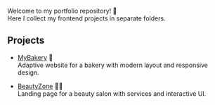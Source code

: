 
Welcome to my portfolio repository! 🚀  
Here I collect my frontend projects in separate folders.

## Projects

- [MyBakery](https://bohdan1206.github.io/My-Portfolio/MyBakery/) 🍞  
  Adaptive website for a bakery with modern layout and responsive design.

- [BeautyZone](https://bohdan1206.github.io/My-Portfolio/BeautyZone/) 💆‍♀️  
  Landing page for a beauty salon with services and interactive UI.
